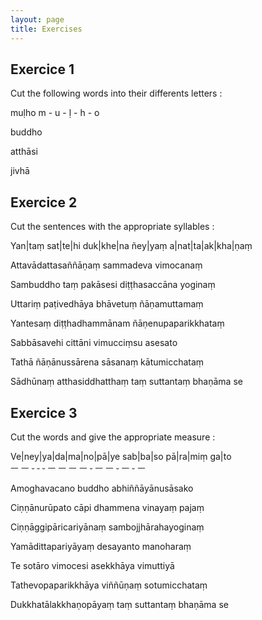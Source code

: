 ```yaml
---
layout: page
title: Exercises
---
```



## Exercice 1

Cut the following words into their differents letters :  
  

muḷho  m - u - ḷ - h - o

buddho

atthāsi

jivhā


## Exercice 2

Cut the sentences with the appropriate syllables :  
  

Yan|taṃ sat|te|hi duk|khe|na ñey|yaṃ a|nat|ta|ak|kha|ṇaṃ  
  

Attavādattasaññāṇaṃ sammadeva vimocanaṃ  
  

Sambuddho taṃ pakāsesi diṭṭhasaccāna yoginaṃ  
  

Uttariṃ paṭivedhāya bhāvetuṃ ñāṇamuttamaṃ  
  

Yantesaṃ diṭṭhadhammānam ñāṇenupaparikkhataṃ  
  

Sabbāsavehi cittāni vimucciṃsu asesato  
  

Tathā ñāṇānussārena sāsanaṃ kātumicchataṃ  
  

Sādhūnaṃ atthasiddhatthaṃ taṃ suttantaṃ bhaṇāma se


## Exercice 3

Cut the words and give the appropriate measure :

  

Ve|ney|ya|da|ma|no|pā|ye sab|ba|so pā|ra|miṃ ga|to  
ㅡ ㅡ ⏑  ⏑  ⏑ ㅡ ㅡ ㅡ ㅡ ⏑ ㅡ ㅡ ⏑ ㅡ ⏑ ㅡ

Amoghavacano buddho abhiññāyānusāsako  
  

Ciṇṇānurūpato cāpi dhammena vinayaṃ pajaṃ  
  

Ciṇṇāggipāricariyānaṃ sambojjhārahayoginaṃ  
  

Yamādittapariyāyaṃ desayanto manoharaṃ  
  

Te sotāro vimocesi asekkhāya vimuttiyā  
  

Tathevopaparikkhāya viññūṇaṃ sotumicchataṃ  
  

Dukkhatālakkhaṇopāyaṃ taṃ suttantaṃ bhaṇāma se
